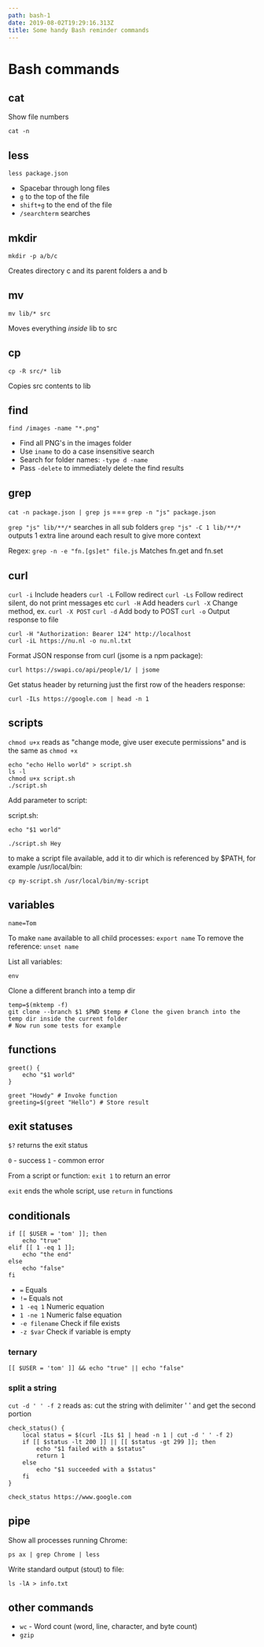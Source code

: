 ```yaml
---
path: bash-1
date: 2019-08-02T19:29:16.313Z
title: Some handy Bash reminder commands
---
```

# Bash commands

## cat

Show file numbers

```
cat -n
```

## less

```
less package.json
```

- Spacebar through long files
- `g` to the top of the file
- `shift+g` to the end of the file
- `/searchterm` searches

## mkdir

```
mkdir -p a/b/c
```

Creates directory c and its parent folders a and b

## mv

```
mv lib/* src
```

Moves everything _inside_ lib to src

## cp

```
cp -R src/* lib
```

Copies src contents to lib

## find

```
find /images -name "*.png"
```

- Find all PNG's in the images folder
- Use `iname` to do a case insensitive search
- Search for folder names: `-type d -name`
- Pass `-delete` to immediately delete the find results

## grep

`cat -n package.json | grep js` === `grep -n "js" package.json`

`grep "js" lib/**/*` searches in all sub folders
`grep "js" -C 1 lib/**/*` outputs 1 extra line around each result to give more context

Regex:
`grep -n -e "fn.[gs]et" file.js` Matches fn.get and fn.set

## curl

`curl -i` Include headers
`curl -L` Follow redirect
`curl -Ls` Follow redirect silent, do not print messages etc
`curl -H` Add headers
`curl -X` Change method, ex. `curl -X POST`
`curl -d` Add body to POST
`curl -o` Output response to file

```
curl -H "Authorization: Bearer 124" http://localhost
curl -iL https://nu.nl -o nu.nl.txt
```

Format JSON response from curl (jsome is a npm package):

```
curl https://swapi.co/api/people/1/ | jsome
```

Get status header by returning just the first row of the headers response:

```
curl -ILs https://google.com | head -n 1
```

## scripts

`chmod u+x` reads as "change mode, give user execute permissions"
and is the same as `chmod +x`

```
echo "echo Hello world" > script.sh
ls -l
chmod u+x script.sh
./script.sh
```

Add parameter to script:

script.sh:

```
echo "$1 world"
```

`./script.sh Hey`

to make a script file available, add it to dir which is referenced by \$PATH, for example /usr/local/bin:

`cp my-script.sh /usr/local/bin/my-script`

## variables

```
name=Tom
```

To make `name` available to all child processes: `export name`
To remove the reference: `unset name`

List all variables:

```
env
```

Clone a different branch into a temp dir

```
temp=$(mktemp -f)
git clone --branch $1 $PWD $temp # Clone the given branch into the temp dir inside the current folder
# Now run some tests for example
```

## functions

```
greet() {
    echo "$1 world"
}

greet "Howdy" # Invoke function
greeting=$(greet "Hello") # Store result
```

## exit statuses

`$?` returns the exit status

`0` - success
`1` - common error

From a script or function:
`exit 1` to return an error

`exit` ends the whole script, use `return` in functions

## conditionals

```
if [[ $USER = 'tom' ]]; then
    echo "true"
elif [[ 1 -eq 1 ]];
    echo "the end"
else
    echo "false"
fi
```

- `=` Equals
- `!=` Equals not
- `1 -eq 1` Numeric equation
- `1 -ne 1` Numeric false equation
- `-e filename` Check if file exists
- `-z $var` Check if variable is empty

### ternary

`[[ $USER = 'tom' ]] && echo "true" || echo "false"`

### split a string

`cut -d ' ' -f 2` reads as: cut the string with delimiter ' ' and get the second portion

```
check_status() {
    local status = $(curl -ILs $1 | head -n 1 | cut -d ' ' -f 2)
    if [[ $status -lt 200 ]] || [[ $status -gt 299 ]]; then
        echo "$1 failed with a $status"
        return 1
    else
        echo "$1 succeeded with a $status"
    fi
}

check_status https://www.google.com
```

## pipe

Show all processes running Chrome:

```
ps ax | grep Chrome | less
```

Write standard output (stout) to file:

```
ls -lA > info.txt
```

## other commands

- `wc` - Word count (word, line, character, and byte count)
- `gzip`
